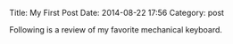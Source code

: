 Title: My First Post
Date: 2014-08-22 17:56
Category: post

Following is a review of my favorite mechanical keyboard.
